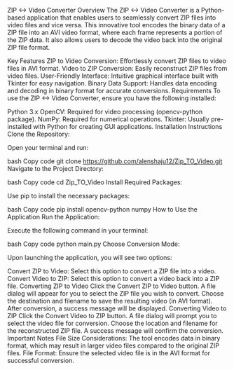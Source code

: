ZIP <-> Video Converter
Overview
The ZIP <-> Video Converter is a Python-based application that enables users to seamlessly convert ZIP files into video files and vice versa. This innovative tool encodes the binary data of a ZIP file into an AVI video format, where each frame represents a portion of the ZIP data. It also allows users to decode the video back into the original ZIP file format.

Key Features
ZIP to Video Conversion: Effortlessly convert ZIP files to video files in AVI format.
Video to ZIP Conversion: Easily reconstruct ZIP files from video files.
User-Friendly Interface: Intuitive graphical interface built with Tkinter for easy navigation.
Binary Data Support: Handles data encoding and decoding in binary format for accurate conversions.
Requirements
To use the ZIP <-> Video Converter, ensure you have the following installed:

Python 3.x
OpenCV: Required for video processing (opencv-python package).
NumPy: Required for numerical operations.
Tkinter: Usually pre-installed with Python for creating GUI applications.
Installation Instructions
Clone the Repository:

Open your terminal and run:

bash
Copy code
git clone https://github.com/alenshaju12/Zip_TO_Video.git
Navigate to the Project Directory:

bash
Copy code
cd Zip_TO_Video
Install Required Packages:

Use pip to install the necessary packages:

bash
Copy code
pip install opencv-python numpy
How to Use the Application
Run the Application:

Execute the following command in your terminal:

bash
Copy code
python main.py
Choose Conversion Mode:

Upon launching the application, you will see two options:

Convert ZIP to Video: Select this option to convert a ZIP file into a video.
Convert Video to ZIP: Select this option to convert a video back into a ZIP file.
Converting ZIP to Video
Click the Convert ZIP to Video button.
A file dialog will appear for you to select the ZIP file you wish to convert.
Choose the destination and filename to save the resulting video (in AVI format).
After conversion, a success message will be displayed.
Converting Video to ZIP
Click the Convert Video to ZIP button.
A file dialog will prompt you to select the video file for conversion.
Choose the location and filename for the reconstructed ZIP file.
A success message will confirm the conversion.
Important Notes
File Size Considerations: The tool encodes data in binary format, which may result in larger video files compared to the original ZIP files.
File Format: Ensure the selected video file is in the AVI format for successful conversion.
